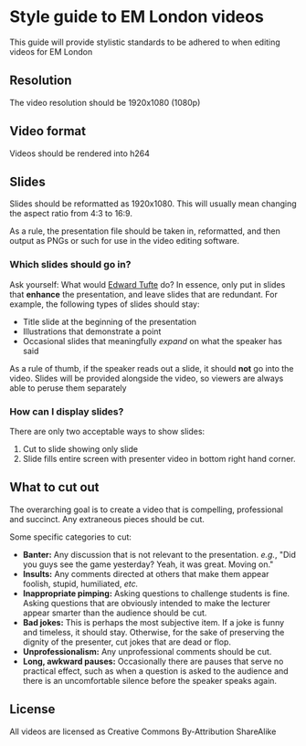 # Style guide to EM London videos

This guide will provide stylistic standards to be adhered to when editing videos for EM London

## Resolution
The video resolution should be 1920x1080 (1080p)

## Video format
Videos should be rendered into h264

## Slides
Slides should be reformatted as 1920x1080. This will usually mean changing the aspect ratio from 4:3 to 16:9.

As a rule, the presentation file should be taken in, reformatted, and then output as PNGs or such for use in the video editing software.

### Which slides should go in?
Ask yourself: What would [Edward Tufte](https://en.wikipedia.org/wiki/Edward_Tufte) do? In essence, only put in slides that **enhance** the presentation, and leave slides that are redundant. For example, the following types of slides should stay:
* Title slide at the beginning of the presentation
* Illustrations that demonstrate a point
* Occasional slides that meaningfully *expand* on what the speaker has said

As a rule of thumb, if the speaker reads out a slide, it should **not** go into the video. Slides will be provided alongside the video, so viewers are always able to peruse them separately

### How can I display slides?
There are only two acceptable ways to show slides:
1. Cut to slide showing only slide
2. Slide fills entire screen with presenter video in bottom right hand corner.

## What to cut out
The overarching goal is to create a video that is compelling, professional and succinct. Any extraneous pieces should be cut.

Some specific categories to cut:
* **Banter:** Any discussion that is not relevant to the presentation. *e.g.*, "Did you guys see the game yesterday? Yeah, it was great. Moving on."
* **Insults:** Any comments directed at others that make them appear foolish, stupid, humiliated, *etc.*
* **Inappropriate pimping:** Asking questions to challenge students is fine. Asking questions that are obviously intended to make the lecturer appear smarter than the audience should be cut.
* **Bad jokes:** This is perhaps the most subjective item. If a joke is funny and timeless, it should stay. Otherwise, for the sake of preserving the dignity of the presenter, cut jokes that are dead or flop.
* **Unprofessionalism:** Any unprofessional comments should be cut.
* **Long, awkward pauses:** Occasionally there are pauses that serve no practical effect, such as when a question is asked to the audience and there is an uncomfortable silence before the speaker speaks again.

## License
All videos are licensed as Creative Commons By-Attribution ShareAlike
